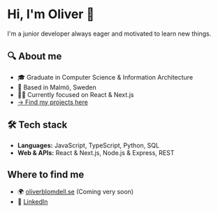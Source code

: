 # Hi, I'm Oliver 👋

I'm a junior developer always eager and motivated to learn new things.

## 🔍 About me

- 🎓 Graduate in Computer Science & Information Architecture
- 📍 Based in Malmö, Sweden
- 👨‍💻 Currently focused on React & Next.js
- [→ Find my projects here](oliverblomdell.se)

## 🛠 Tech stack

- **Languages:** JavaScript, TypeScript, Python, SQL
- **Web & APIs:** React & Next.js, Node.js & Express, REST

## Where to find me
- 🌍 [oliverblomdell.se](htts://oliverblomdell.se) (Coming very soon)
- 💼 [LinkedIn](https://www.linkedin.com/in/oliverblomdell/)
<!--
**oblomdell/oblomdell** is a ✨ _special_ ✨ repository because its `README.md` (this file) appears on your GitHub profile.

Here are some ideas to get you started:

- 🔭 I’m currently working on ...
- 🌱 I’m currently learning ...
- 👯 I’m looking to collaborate on ...
- 🤔 I’m looking for help with ...
- 💬 Ask me about ...
- 📫 How to reach me: ...
- 😄 Pronouns: ...
- ⚡ Fun fact: ...
-->
